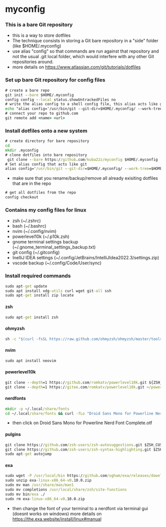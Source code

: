 # myconfig
###  This is a bare Git repository
- this is a way to store dotfiles
- The technique consists in storing a Git bare repository in a "side" folder (like $HOME/.myconfig)
- use alias "config" so that commands are run against that repository and not the usual .git local folder, which would interfere with any other Git repositories around.
- more details on https://www.atlassian.com/git/tutorials/dotfiles

### Set up bare Git repository for config files
```bat
# create a bare repo
git init --bare $HOME/.myconfig
config config --local status.showUntrackedFiles no
# write the alias config to a shell config file, this alias acts like git  
echo "alias config='/usr/bin/git --git-dir=$HOME/.myconfig/ --work-tree=$HOME'" >> $HOME/.bashrc
# connect your repo to github.com
git remote add <name> <url>
```
### Install dotfiles onto a new system
```bat
# create directory for bare repository
cd
mkdir .myconfig
# clone dotfiles into bare repository 
 git clone --bare https://github.com/kuba22z/myconfig $HOME/.myconfig
# Set alias config that acts like git
alias config='/usr/bin/git --git-dir=$HOME/.myconfig/ --work-tree=$HOME'
```
- make sure that you rename/backup/remove all already exisiting dotfiles that are in the repo
```bat
# get all dotfiles from the repo
config checkout
```
### Contains my config files for linux
- zsh (~/.zshrc)
- bash (~/.bashrc)
- nvim (~/.config/nvim)
- powerlevel10k (~/.p10k.zsh)
- gnome terminal settings backup (~/.gnome_terminal_settings_backup.txt)
- git config (~/.gitconfig)
- InelliJ IDEA settings (~/.config/JetBrains/IntelliJIdea2022.3/settings.zip)
- vscode backup (~/.config/Code/User/sync)

### Install required commands
```bat
sudo apt-get update
sudo apt install xdg-utils curl wget git-all ssh
sudo apt-get install zip locate

```
#### zsh
```bat
sudo apt-get install zsh
```
#### ohmyzsh
```bat
sh -c "$(curl -fsSL https://raw.github.com/ohmyzsh/ohmyzsh/master/tools/install.sh)"
```
#### nvim
```bat
sudo apt install neovim
```
#### powerlevel10k
```bat
git clone --depth=1 https://github.com/romkatv/powerlevel10k.git ${ZSH_CUSTOM:-$HOME/.oh-my-zsh/custom}/themes/powerlevel10k
git clone --depth=1 https://gitee.com/romkatv/powerlevel10k.git ~/powerlevel10k
```
#### nerdfonts
```bat
mkdir -p ~/.local/share/fonts
cd ~/.local/share/fonts && curl -fLo "Droid Sans Mono for Powerline Nerd Font Complete.otf" https://github.com/ryanoasis/nerd-fonts/raw/master/patched-fonts/DroidSansMono/complete/Droid%20Sans%20Mono%20Nerd%20Font%20Complete.otf
```
- then click on Droid Sans Mono for Powerline Nerd Font Complete.otf
#### pulgins
```bat
git clone https://github.com/zsh-users/zsh-autosuggestions.git $ZSH_CUSTOM/plugins/zsh-autosuggestions
git clone https://github.com/zsh-users/zsh-syntax-highlighting.git $ZSH_CUSTOM/plugins/zsh-syntax-highlighting
sudo apt-get autojump

```
#### exa
```bat
sudo wget -P /usr/local/bin https://github.com/ogham/exa/releases/download/v0.10.0/exa-linux-x86_64-v0.10.0.zip && cd /usr/local/bin
sudo unzip exa-linux-x86_64-v0.10.0.zip 
sudo mv man /usr/share/man/man1 
sudo mv completions /usr/local/share/zsh/site-functions
sudo mv bin/exa ./
sudo rm exa-linux-x86_64-v0.10.0.zip
```
- then change the font of your terminal to a nerdfont via terminal gui (doesnt works on windows)
more details on https://the.exa.website/install/linux#manual

